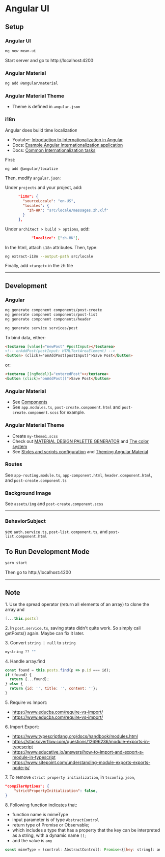 # Angular UI

## Setup

### Angular UI

```bash
ng new mean-ui
```

Start server and go to http://localhost:4200

### Angular Material

```bash
ng add @angular/material
```

### Angular Material Theme

- Theme is defined in `angular.json`

### i18n

Angular does build time localization

- Youtube: [Introduction to Internationalization in Angular](https://youtu.be/KNTN-nsbV7M)
- Docs: [Example Angular Internationalization application](https://angular.io/guide/i18n-example)
- Docs: [Common Internationalization tasks](https://angular.io/guide/i18n-common-overview)

First:

```bash
ng add @angular/localize
```

Then, modify `angular.json`:

Under `projects` and your project, add:

```json
      "i18n": {
        "sourceLocale": "en-US",
        "locales": {
          "zh-HK": "src/locale/messages.zh.xlf"
        }
      },
```

Under `architect > build > options`, add:

```json
            "localize": ["zh-HK"],
```

In the html, attach `i18n` attributes. Then, type:

```bash
ng extract-i18n --output-path src/locale
```

Finally, add `<target>` in the zh file

---

## Development

### Angular

```bash
ng generate component components/post-create
ng generate component components/post-list
ng generate component components/header

ng generate service services/post
```

To bind data, either:

```html
<textarea [value]="newPost" #postInput></textarea>
<!-- onAddPost(postInput: HTMLTextAreaElement) -->
<button> (click)="onAddPost(postInput)">Save Post</button>
```

or:

```html
<textarea [(ngModel)]="enteredPost"></textarea>
<button (click)="onAddPost()">Save Post</button>
```

### Angular Material

- See [Components](https://material.angular.io/components/categories)
- See `app.modules.ts`, `post-create.component.html` and `post-create.component.scss` for example.

### Angular Material Theme

- Create `my-theme1.scss`
- Check out [MATERIAL DESIGN PALETTE GENERATOR](http://mcg.mbitson.com/) and [The color system](https://m2.material.io/design/color/the-color-system.html#tools-for-picking-colors)
- See [Styles and scripts configuration](https://angular.io/guide/workspace-config#styles-and-scripts-configuration) and [Theming Angular Material](https://material.angular.io/guide/theming)

### Routes

See `app-routing.module.ts`, `app-component.html`, `header.component.html`, and `post-create.component.ts`

### Background Image

See `assets/img` and `post-create.component.scss`

---

### BehaviorSubject

see `auth.service.ts`, `post-list.component.ts`, and `post-list.component.html`

## To Run Development Mode

```bash
yarn start
```
Then go to http://localhost:4200

---

## Note

1\. Use the spread operator (return all elements of an array) to clone the array and

```javascript
[...this.posts]
```

2\. In `post.service.ts`, saving state didn't quite work. So simply call getPosts() again. Maybe can fix it later.

3\. Convert `string | null` to `string`

```javascript
mystring ?? ""
```

4\. Handle array.find

```javascript
const found = this.posts.find(p => p.id === id);
if (found) {
  return {...found};
} else {
  return {id: '', title: '', content: ''};
}
```

5\. Require vs Import: 
- https://www.educba.com/require-vs-import/
- https://www.educba.com/require-vs-import/

6\. Import Export:
- https://www.typescriptlang.org/docs/handbook/modules.html
- https://stackoverflow.com/questions/12696236/module-exports-in-typescript
- https://www.educative.io/answers/how-to-import-and-export-a-module-in-typescript
- https://www.sitepoint.com/understanding-module-exports-exports-node-js/

7\. To remove `strict property initialization`, in `tsconfig.json`,

```json
"compilerOptions": {
    "strictPropertyInitialization": false,
}
```

8\. Following function indicates that:
- function name is mimeType
- input parameter is of type `AbstractControl`
- return type of Promise or Observable;
- which includes a type that has a property that the key can be interpreted as a string, with a dynamic name `[]`;
- and the value is `any`

```javascript
const mimeType = (control: AbstractControl): Promise<{[key: string]: any}> | Observable<{[key: string]: any}> => {}
```